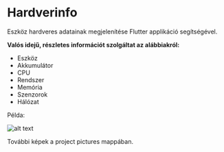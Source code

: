 # Hardverinfo
Eszköz hardveres adatainak megjelenítése Flutter applikáció segítségével.

**Valós idejű, részletes információt szolgáltat az alábbiakról:**
- Eszköz
- Akkumulátor
- CPU
- Rendszer
- Memória
- Szenzorok
- Hálózat



Példa:

![alt text](https://github.com/TheMartyMan/Hardverinfo-Flutter/blob/main/Project%20pictures/akkumul%C3%A1tor%20widget.png?raw=true)


További képek a project pictures mappában.
